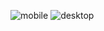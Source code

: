 ![mobile](https://github.com/ArthurSantDev/Login-Dark-Light-Mode/assets/159972613/38ee5e5d-59c2-48b5-b27a-d12e4903b260)
![desktop](https://github.com/ArthurSantDev/Login-Dark-Light-Mode/assets/159972613/58ec9bb2-163a-4c28-81c4-7245b05e8443)
